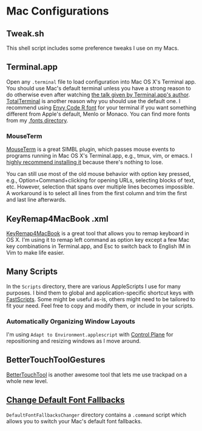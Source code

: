 Mac Configurations
==================

## Tweak.sh
This shell script includes some preference tweaks I use on my Macs.


## Terminal.app
Open any `.terminal` file to load configuration into Mac OS X's Terminal app.
You should use Mac's default terminal unless you have a strong reason to do
otherwise even after watching [the talk given by Terminal.app's author][Ben Stiglitz's talk].
[TotalTerminal][] is another reason why you should use the default one.  I
recommend using [Envy Code R font][] for your terminal if you want something
different from Apple's default, Menlo or Monaco.  You can find more fonts from
my [.fonts directory](.fonts#readme).

### MouseTerm
[MouseTerm][] is a great SIMBL plugin, which passes mouse events to programs
running in Mac OS X's Terminal.app, e.g., tmux, vim, or emacs.  I [highly
recommend installing it](http://superuser.com/a/595284/45702) because there's
nothing to lose.

You can still use most of the old mouse behavior with option key pressed, e.g.,
Option+Command+clicking for opening URLs, selecting blocks of text, etc.
However, selection that spans over multiple lines becomes impossible.  A
workaround is to select all lines from the first column and trim the first and
last line afterwards.


## KeyRemap4MacBook .xml
[KeyRemap4MacBook][] is a great tool that allows you to remap keyboard in OS X.
I'm using it to remap left command as option key except a few Mac key
combinations in Terminal.app, and Esc to switch back to English IM in Vim to
make life easier.


## Many Scripts
In the `Scripts` directory, there are various AppleScripts I use for many
purposes.  I bind them to global and application-specific shortcut keys with
[FastScripts][].  Some might be useful as-is, others might need to be tailored
to fit your need.  Feel free to copy and modify them, or include in your
scripts.

### Automatically Organizing Window Layouts
I'm using `Adapt to Environment.applescript` with [Control Plane][] for
repositioning and resizing windows as I move around.


## BetterTouchToolGestures
[BetterTouchTool][] is another awesome tool that lets me use trackpad on a
whole new level.


## [Change Default Font Fallbacks][MacOSXDefaultFontFallbacksChanger]
`DefaultFontFallbacksChanger` directory contains a `.command` script which
allows you to switch your Mac's default font fallbacks.


[TotalTerminal]: http://totalterminal.binaryage.com 
[Ben Stiglitz's talk]: http://totalterminal.binaryage.com/#special-guest
[Envy Code R font]: http://damieng.com/blog/2008/05/26/envy-code-r-preview-7-coding-font-released
[MouseTerm]: https://bitheap.org/mouseterm/
[KeyRemap4MacBook]: http://pqrs.org/macosx/keyremap4macbook/
[FastScripts]: http://www.red-sweater.com/fastscripts/
[Control Plane]: http://www.controlplaneapp.com/
[BetterTouchTool]: http://blog.boastr.net/
[MacOSXDefaultFontFallbacksChanger]: https://github.com/netj/MacOSXDefaultFontFallbacksChanger
